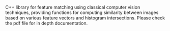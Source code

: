 C++ library for feature matching using classical computer vision techniques, providing functions for computing similarity between images based on various feature vectors and histogram intersections.
Please check the pdf file for in depth documentation.
